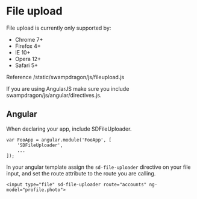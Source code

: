 # File upload

File upload is currently only supported by:
*  Chrome 7+
*  Firefox 4+
*  IE 10+
*  Opera 12+
*  Safari 5+

Reference /static/swampdragon/js/fileupload.js

If you are using AngularJS make sure you include swampdragon/js/angular/directives.js.

## Angular
When declaring your app, include SDFileUploader.

    var FooApp = angular.module('FooApp', [
        'SDFileUploader',
        ...
    ]);

In your angular template assign the ```sd-file-uploader``` directive on your file input,
and set the route attribute to the route you are calling.

    <input type="file" sd-file-uploader route="accounts" ng-model="profile.photo">

